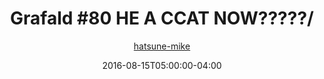 ---
title: "Grafald #80 HE A CCAT NOW?????/"
type: "image"
date: 2016-08-15T05:00:00-04:00
draft: false
categories:
- comics
- collaborations
tags:
- grafald
image_path: "/projects/grafald/comics/img/2016/80.png"
alt_text: ""
is_subpage: true
author: "[hatsune-mike](https://cohost.org/hatsune-mike)"
---